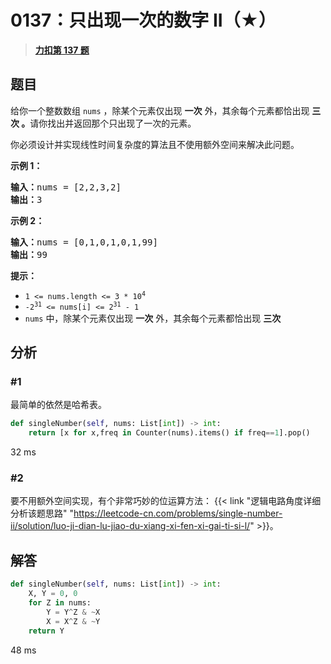 # 0137：只出现一次的数字 II（★）


> <u>**[力扣第 137 题](https://leetcode.cn/problems/single-number-ii/)**</u>

## 题目

<p>给你一个整数数组 <code>nums</code> ，除某个元素仅出现 <strong>一次</strong> 外，其余每个元素都恰出现 <strong>三次 。</strong>请你找出并返回那个只出现了一次的元素。</p>

<p>你必须设计并实现线性时间复杂度的算法且不使用额外空间来解决此问题。</p>



<p><strong>示例 1：</strong></p>

<pre>
<strong>输入：</strong>nums = [2,2,3,2]
<strong>输出：</strong>3
</pre>

<p><strong>示例 2：</strong></p>

<pre>
<strong>输入：</strong>nums = [0,1,0,1,0,1,99]
<strong>输出：</strong>99
</pre>



<p><strong>提示：</strong></p>

<ul>
<li><code>1 &lt;= nums.length &lt;= 3 * 10<sup>4</sup></code></li>
<li><code>-2<sup>31</sup> &lt;= nums[i] &lt;= 2<sup>31</sup> - 1</code></li>
<li><code>nums</code> 中，除某个元素仅出现 <strong>一次</strong> 外，其余每个元素都恰出现 <strong>三次</strong></li>
</ul>


## 分析

### #1

最简单的依然是哈希表。

```python
def singleNumber(self, nums: List[int]) -> int:
    return [x for x,freq in Counter(nums).items() if freq==1].pop()
```
32 ms

### #2

要不用额外空间实现，有个非常巧妙的位运算方法：
{{< link "逻辑电路角度详细分析该题思路" 
"https://leetcode-cn.com/problems/single-number-ii/solution/luo-ji-dian-lu-jiao-du-xiang-xi-fen-xi-gai-ti-si-l/" >}}。

## 解答

```python
def singleNumber(self, nums: List[int]) -> int:
	X, Y = 0, 0
	for Z in nums:
		Y = Y^Z & ~X
		X = X^Z & ~Y
	return Y
```
48 ms

